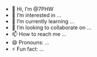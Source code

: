 - 👋 Hi, I’m @7PHW
- 👀 I’m interested in ...
- 🌱 I’m currently learning ...
- 💞️ I’m looking to collaborate on ...
- 📫 How to reach me ...
- 😄 Pronouns: ...
- ⚡ Fun fact: ...

<!---
7PHW/7PHW is a ✨ special ✨ repository because its `README.md` (this file) appears on your GitHub profile.
You can click the Preview link to take a look at your changes.
--->
